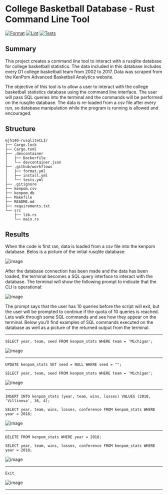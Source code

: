 # College Basketball Database - Rust Command Line Tool

[![Format](https://github.com/nogibjj/mjh140-cmdline-tool/actions/workflows/format.yml/badge.svg)](https://github.com/nogibjj/mjh140-cmdline-tool/actions/workflows/format.yml)  [![Lint](https://github.com/nogibjj/mjh140-cmdline-tool/actions/workflows/lint.yml/badge.svg)](https://github.com/nogibjj/mjh140-cmdline-tool/actions/workflows/lint.yml)  [![Tests](https://github.com/nogibjj/mjh140-cmdline-tool/actions/workflows/tests.yml/badge.svg)](https://github.com/nogibjj/mjh140-cmdline-tool/actions/workflows/tests.yml)

## Summary

This project creates a command line tool to interact with a rusqlite database for college basketball statistics.  The data included in this database includes every D1 college basketball team from 2002 to 2017. Data was scraped from the KenPom Advanced Basketball Analytics website.

The objective of this tool is to allow a user to interact with the college basketball statistics database using the command line interface. The user will pass SQL queries into the terminal and the commands will be performed on the rusqlite database. The data is re-loaded from a csv file after every run, so database manipulation while the program is running is allowed and encouraged.




## Structure
```text
mjh140-rusqliteCLI/
├── Cargo.lock
├── Cargo.toml
├── .devcontainer
│   ├── Dockerfile
│   └── devcontainer.json
├── .github/workflows
│   ├── format.yml
│   ├── install.yml
│   └── tests.yml
├── .gitignore
├── kenpom.csv
├── kenpom.db
├── Makefile
├── README.md
├── requirements.txt
└── src
    ├── lib.rs
    └── main.rs
```

## Results

When the code is first ran, data is loaded from a csv file into the kenpom database. Belos is a picture of the initial rusqlite database:

![image](https://github.com/nogibjj/mjh-miniproject8/assets/114833075/c21591e7-5f57-461b-8e98-90dd430c671d)

After the database connection has been made and the data has been loaded, the terminal becomes a SQL query interface to interact with the database. The terminal will show the following prompt to indicate that the CLI is operational:

![image](https://github.com/nogibjj/mjh-miniproject8/assets/114833075/d8d36315-0859-4461-8818-117b13614a2c)

The prompt says that the user has 10 queries before the script will exit, but the user will be prompted to continue if the quota of 10 queries is reached. Lets walk through some SQL commands and see how they appear on the terminal. Below you'll find examples of SQL commands executed on the database as well as a picture of the returned output from the terminal.

___
`SELECT year, team, seed FROM kenpom_stats WHERE team = 'Michigan';`

![image](https://github.com/nogibjj/mjh-miniproject8/assets/114833075/d19c3d93-30d4-4b3f-911b-6543bd9c9b63)
___
`UPDATE kenpom_stats SET seed = NULL WHERE seed = "";`

`SELECT year, team, seed FROM kenpom_stats WHERE team = 'Michigan';`

![image](https://github.com/nogibjj/mjh-miniproject8/assets/114833075/a9332479-9830-43b2-9cf0-a3e59bd2b3a2)
___
`INSERT INTO kenpom_stats (year, team, wins, losses) VALUES (2018, 'Villinova', 36, 4);`

`SELECT year, team, wins, losses, conference FROM kenpom_stats WHERE year = 2018;`

![image](https://github.com/nogibjj/mjh-miniproject8/assets/114833075/ed9f93a8-23ea-4fff-9d54-5b5cf68db172)
___
`DELETE FROM kenpom_stats WHERE year = 2018;`

`SELECT year, team, wins, losses, conference FROM kenpom_stats WHERE year = 2018;`

![image](https://github.com/nogibjj/mjh-miniproject8/assets/114833075/ed5230f4-9928-46b6-9f8c-eba8610da1a0)
___
`Exit`

![image](https://github.com/nogibjj/mjh-miniproject8/assets/114833075/dff8a1cd-9bc6-479c-af68-9ddd74ab56a6)
___





















